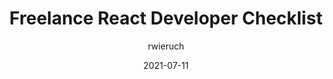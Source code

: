 ---
author: rwieruch
date: 2021-07-11
permalink: false
tags:
  - react
  - checklists
target_url: https://www.robinwieruch.de/freelance-react-developer
title: Freelance React Developer Checklist
---